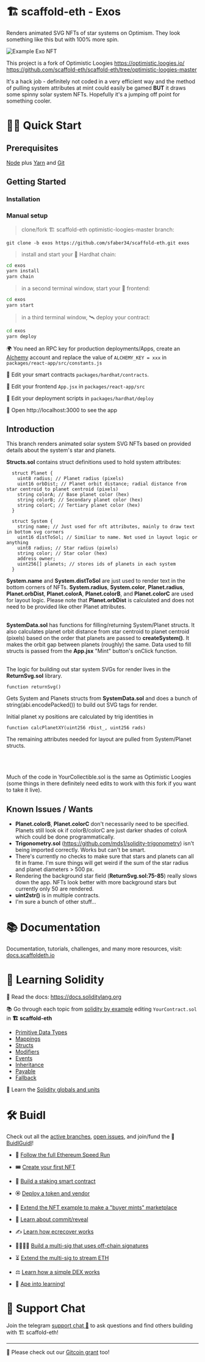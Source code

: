 # 🏗 scaffold-eth - Exos

Renders animated SVG NFTs of star systems on Optimism. They look something like this but with 100% more spin.

![Example Exo NFT](https://github.com/sfaber34/scaffold-eth/blob/exos/ExampleExo.png?raw=true)

This project is a fork of Optimistic Loogies
https://optimistic.loogies.io/
https://github.com/scaffold-eth/scaffold-eth/tree/optimistic-loogies-master

It's a hack job - definitely not coded in a very efficient way and the method of pulling system attributes at mint could easily be gamed **BUT** it draws some spinny solar system NFTs. Hopefully it's a jumping off point for something cooler.


# 🏄‍♂️ Quick Start

## Prerequisites

[Node](https://nodejs.org/en/download/) plus [Yarn](https://classic.yarnpkg.com/en/docs/install/) and [Git](https://git-scm.com/downloads)

## Getting Started

### Installation

### Manual setup

> clone/fork 🏗 scaffold-eth optimistic-loogies-master branch:

```
git clone -b exos https://github.com/sfaber34/scaffold-eth.git exos
```

> install and start your 👷‍ Hardhat chain:

```bash
cd exos
yarn install
yarn chain
```

> in a second terminal window, start your 📱 frontend:

```bash
cd exos
yarn start
```

> in a third terminal window, 🛰 deploy your contract:

```bash
cd exos
yarn deploy
```

🌍 You need an RPC key for production deployments/Apps, create an [Alchemy](https://www.alchemy.com/) account and replace the value of `ALCHEMY_KEY = xxx` in `packages/react-app/src/constants.js`

🔏 Edit your smart contracts `packages/hardhat/contracts`.

📝 Edit your frontend `App.jsx` in `packages/react-app/src`

💼 Edit your deployment scripts in `packages/hardhat/deploy`

📱 Open http://localhost:3000 to see the app


## Introduction

This branch renders animated solar system SVG NFTs based on provided details about the system's star and planets.


**Structs.sol** contains struct definitions used to hold system attributes:

```
  struct Planet {
    uint8 radius; // Planet radius (pixels)
    uint16 orbDist; // Planet orbit distance; radial distance from star centroid to planet centroid (pixels)
    string colorA; // Base planet color (hex)
    string colorB; // Secondary planet color (hex)
    string colorC; // Tertiary planet color (hex)
  }

  struct System {
    string name; // Just used for nft attributes, mainly to draw text in bottom svg corners
    uint16 distToSol; // Similiar to name. Not used in layout logic or anything
    uint8 radius; // Star radius (pixels)
    string color; // Star color (hex)
    address owner;
    uint256[] planets; // stores ids of planets in each system
  }
```
**System.name** and **System.distToSol** are just used to render text in the bottom corners of NFTs. **System.radius**, **System.color**, **Planet.radius**, **Planet.orbDist**, **Planet.colorA**, **Planet.colorB**, and **Planet.colorC** are used for layout logic. Please note that **Planet.orbDist** is calculated and does not need to be provided like other Planet attributes.<br /><br />

**SystemData.sol** has functions for filling/returning System/Planet structs. It also calculates planet orbit distance from star centroid to planet centroid (pixels) based on the order that planets are passed to **createSystem()**. It makes the orbit gap between planets (roughly) the same. Data used to fill structs is passed from the **App.jsx** "Mint" button's onClick function.<br /><br />

The logic for building out star system SVGs for render lives in the **ReturnSvg.sol** library.
```
function returnSvg()
```
Gets System and Planets structs from **SystemData.sol** and does a bunch of string(abi.encodePacked()) to build out SVG tags for render.

Initial planet xy positions are calculated by trig identities in
```
function calcPlanetXY(uint256 rDist_, uint256 rads)
```

The remaining attributes needed for layout are pulled from System/Planet structs.<br /><br /><br /><br />

Much of the code in YourCollectible.sol is the same as Optimistic Loogies (some things in there definitely need edits to work with this fork if you want to take it live).

## Known Issues / Wants

- **Planet.colorB**, **Planet.colorC** don't necessarily need to be specified. Planets still look ok if colorB/colorC are just darker shades of colorA which could be done programmatically.
- **Trigonometry.sol** (https://github.com/mds1/solidity-trigonometry) isn't being imported correctly. Works but can't be smart.
- There's currently no checks to make sure that stars and planets can all fit in frame. I'm sure things will get weird if the sum of the star radius and planet diameters > 500 px.
- Rendering the background star field (**ReturnSvg.sol:75-85**) really slows down the app. NFTs look better with more background stars but currently only 50 are rendered.
- **uint2str()** is in multiple contracts.
- I'm sure a bunch of other stuff...

# 📚 Documentation

Documentation, tutorials, challenges, and many more resources, visit: [docs.scaffoldeth.io](https://docs.scaffoldeth.io)

# 🔭 Learning Solidity

📕 Read the docs: https://docs.soliditylang.org

📚 Go through each topic from [solidity by example](https://solidity-by-example.org) editing `YourContract.sol` in **🏗 scaffold-eth**

- [Primitive Data Types](https://solidity-by-example.org/primitives/)
- [Mappings](https://solidity-by-example.org/mapping/)
- [Structs](https://solidity-by-example.org/structs/)
- [Modifiers](https://solidity-by-example.org/function-modifier/)
- [Events](https://solidity-by-example.org/events/)
- [Inheritance](https://solidity-by-example.org/inheritance/)
- [Payable](https://solidity-by-example.org/payable/)
- [Fallback](https://solidity-by-example.org/fallback/)

📧 Learn the [Solidity globals and units](https://solidity.readthedocs.io/en/v0.6.6/units-and-global-variables.html)

# 🛠 Buidl

Check out all the [active branches](https://github.com/austintgriffith/scaffold-eth/branches/active), [open issues](https://github.com/austintgriffith/scaffold-eth/issues), and join/fund the 🏰 [BuidlGuidl](https://BuidlGuidl.com)!


 - 🚤  [Follow the full Ethereum Speed Run](https://medium.com/@austin_48503/%EF%B8%8Fethereum-dev-speed-run-bd72bcba6a4c)


 - 🎟  [Create your first NFT](https://github.com/austintgriffith/scaffold-eth/tree/simple-nft-example)
 - 🥩  [Build a staking smart contract](https://github.com/austintgriffith/scaffold-eth/tree/challenge-1-decentralized-staking)
 - 🏵  [Deploy a token and vendor](https://github.com/austintgriffith/scaffold-eth/tree/challenge-2-token-vendor)
 - 🎫  [Extend the NFT example to make a "buyer mints" marketplace](https://github.com/austintgriffith/scaffold-eth/tree/buyer-mints-nft)
 - 🎲  [Learn about commit/reveal](https://github.com/austintgriffith/scaffold-eth/tree/commit-reveal-with-frontend)
 - ✍️  [Learn how ecrecover works](https://github.com/austintgriffith/scaffold-eth/tree/signature-recover)
 - 👩‍👩‍👧‍👧  [Build a multi-sig that uses off-chain signatures](https://github.com/austintgriffith/scaffold-eth/tree/meta-multi-sig)
 - ⏳  [Extend the multi-sig to stream ETH](https://github.com/austintgriffith/scaffold-eth/tree/streaming-meta-multi-sig)
 - ⚖️  [Learn how a simple DEX works](https://medium.com/@austin_48503/%EF%B8%8F-minimum-viable-exchange-d84f30bd0c90)
 - 🦍  [Ape into learning!](https://github.com/austintgriffith/scaffold-eth/tree/aave-ape)

# 💬 Support Chat

Join the telegram [support chat 💬](https://t.me/joinchat/KByvmRe5wkR-8F_zz6AjpA) to ask questions and find others building with 🏗 scaffold-eth!

---

🙏 Please check out our [Gitcoin grant](https://gitcoin.co/grants/2851/scaffold-eth) too!
